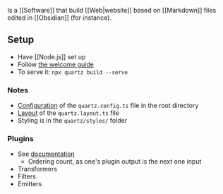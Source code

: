Is a [[Software]] that build [[Web|website]] based on [[Markdown]] files edited in [[Obsidian]] (for instance).
## Setup
- Have [[Node.js]] set up
- Follow [the welcome guide](https://quartz.jzhao.xyz/)
- To serve it: `npx quartz build --serve`
### Notes
- [Configuration](https://quartz.jzhao.xyz/configuration) of the `quartz.config.ts` file in the root directory
- [Layout](https://quartz.jzhao.xyz/layout) of the `quartz.layout.ts` file
- Styling is in the `quartz/styles/` folder
### Plugins
- See [documentation](https://quartz.jzhao.xyz/configuration#plugins)
	- Ordering count, as one's plugin output is the next one input
- Transformers
- Filters
- Emitters
